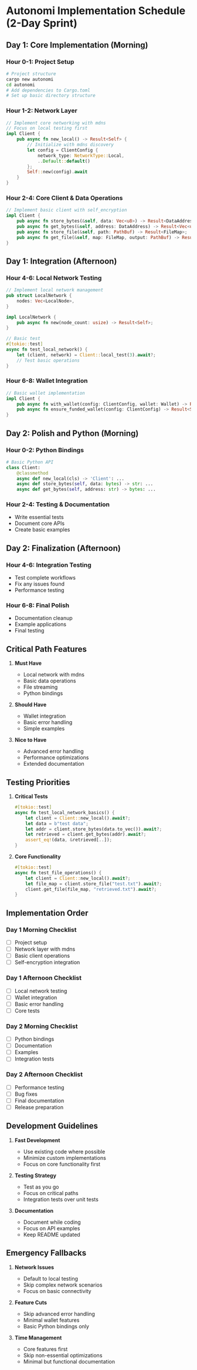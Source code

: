# Autonomi Implementation Schedule (2-Day Sprint)

## Day 1: Core Implementation (Morning)

### Hour 0-1: Project Setup

```bash
# Project structure
cargo new autonomi
cd autonomi
# Add dependencies to Cargo.toml
# Set up basic directory structure
```

### Hour 1-2: Network Layer

```rust
// Implement core networking with mdns
// Focus on local testing first
impl Client {
    pub async fn new_local() -> Result<Self> {
        // Initialize with mdns discovery
        let config = ClientConfig {
            network_type: NetworkType::Local,
            ..Default::default()
        };
        Self::new(config).await
    }
}
```

### Hour 2-4: Core Client & Data Operations

```rust
// Implement basic client with self_encryption
impl Client {
    pub async fn store_bytes(&self, data: Vec<u8>) -> Result<DataAddress>;
    pub async fn get_bytes(&self, address: DataAddress) -> Result<Vec<u8>>;
    pub async fn store_file(&self, path: PathBuf) -> Result<FileMap>;
    pub async fn get_file(&self, map: FileMap, output: PathBuf) -> Result<()>;
}
```

## Day 1: Integration (Afternoon)

### Hour 4-6: Local Network Testing

```rust
// Implement local network management
pub struct LocalNetwork {
    nodes: Vec<LocalNode>,
}

impl LocalNetwork {
    pub async fn new(node_count: usize) -> Result<Self>;
}

// Basic test
#[tokio::test]
async fn test_local_network() {
    let (client, network) = Client::local_test(3).await?;
    // Test basic operations
}
```

### Hour 6-8: Wallet Integration

```rust
// Basic wallet implementation
impl Client {
    pub async fn with_wallet(config: ClientConfig, wallet: Wallet) -> Result<Self>;
    pub async fn ensure_funded_wallet(config: ClientConfig) -> Result<Self>;
}
```

## Day 2: Polish and Python (Morning)

### Hour 0-2: Python Bindings

```python
# Basic Python API
class Client:
    @classmethod
    async def new_local(cls) -> 'Client': ...
    async def store_bytes(self, data: bytes) -> str: ...
    async def get_bytes(self, address: str) -> bytes: ...
```

### Hour 2-4: Testing & Documentation

- Write essential tests
- Document core APIs
- Create basic examples

## Day 2: Finalization (Afternoon)

### Hour 4-6: Integration Testing

- Test complete workflows
- Fix any issues found
- Performance testing

### Hour 6-8: Final Polish

- Documentation cleanup
- Example applications
- Final testing

## Critical Path Features

1. **Must Have**
   - Local network with mdns
   - Basic data operations
   - File streaming
   - Python bindings

2. **Should Have**
   - Wallet integration
   - Basic error handling
   - Simple examples

3. **Nice to Have**
   - Advanced error handling
   - Performance optimizations
   - Extended documentation

## Testing Priorities

1. **Critical Tests**

   ```rust
   #[tokio::test]
   async fn test_local_network_basics() {
       let client = Client::new_local().await?;
       let data = b"test data";
       let addr = client.store_bytes(data.to_vec()).await?;
       let retrieved = client.get_bytes(addr).await?;
       assert_eq!(data, &retrieved[..]);
   }
   ```

2. **Core Functionality**

   ```rust
   #[tokio::test]
   async fn test_file_operations() {
       let client = Client::new_local().await?;
       let file_map = client.store_file("test.txt").await?;
       client.get_file(file_map, "retrieved.txt").await?;
   }
   ```

## Implementation Order

### Day 1 Morning Checklist

- [ ] Project setup
- [ ] Network layer with mdns
- [ ] Basic client operations
- [ ] Self-encryption integration

### Day 1 Afternoon Checklist

- [ ] Local network testing
- [ ] Wallet integration
- [ ] Basic error handling
- [ ] Core tests

### Day 2 Morning Checklist

- [ ] Python bindings
- [ ] Documentation
- [ ] Examples
- [ ] Integration tests

### Day 2 Afternoon Checklist

- [ ] Performance testing
- [ ] Bug fixes
- [ ] Final documentation
- [ ] Release preparation

## Development Guidelines

1. **Fast Development**
   - Use existing code where possible
   - Minimize custom implementations
   - Focus on core functionality first

2. **Testing Strategy**
   - Test as you go
   - Focus on critical paths
   - Integration tests over unit tests

3. **Documentation**
   - Document while coding
   - Focus on API examples
   - Keep README updated

## Emergency Fallbacks

1. **Network Issues**
   - Default to local testing
   - Skip complex network scenarios
   - Focus on basic connectivity

2. **Feature Cuts**
   - Skip advanced error handling
   - Minimal wallet features
   - Basic Python bindings only

3. **Time Management**
   - Core features first
   - Skip non-essential optimizations
   - Minimal but functional documentation
